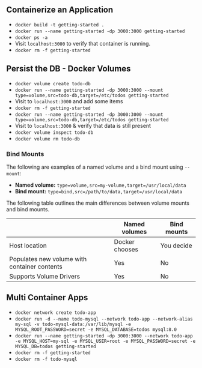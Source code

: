 ## Containerize an Application
- `docker build -t getting-started .`
- `docker run --name getting-started -dp 3000:3000 getting-started`
- `docker ps -a`
- Visit `localhost:3000` to verify that container is running.
- `docker rm -f getting-started`

## Persist the DB - Docker Volumes
- `docker volume create todo-db`
- `docker run --name getting-started -dp 3000:3000 --mount type=volume,src=todo-db,target=/etc/todos getting-started`
- Visit to `localhost:3000` and add some items
- `docker rm -f getting-started`
- `docker run --name getting-started -dp 3000:3000 --mount type=volume,src=todo-db,target=/etc/todos getting-started`
- Visit to `localhost:3000` & verify that data is still present
- `docker volume inspect todo-db`
- `docker volume rm todo-db`

### Bind Mounts
The following are examples of a named volume and a bind mount using `--mount`:
- **Named volume:** `type=volume,src=my-volume,target=/usr/local/data`
- **Bind mount:** `type=bind,src=/path/to/data,target=/usr/local/data`

The following table outlines the main differences between volume mounts and bind mounts.


| | Named volumes | Bind mounts |
| --- | --- | --- |
| Host location |	Docker chooses |	You decide |
| Populates new volume with container contents | Yes |	No |
| Supports Volume Drivers |	Yes |	No |

## Multi Container Apps
- `docker network create todo-app`
- `docker run -d --name todo-mysql --network todo-app --network-alias my-sql -v todo-mysql-data:/var/lib/mysql -e MYSQL_ROOT_PASSWORD=secret -e MYSQL_DATABASE=todos mysql:8.0`
- `docker run --name getting-started -dp 3000:3000 --network todo-app -e MYSQL_HOST=my-sql -e MYSQL_USER=root -e MYSQL_PASSWORD=secret -e MYSQL_DB=todos getting-started`
- `docker rm -f getting-started`
- `docker rm -f todo-mysql`